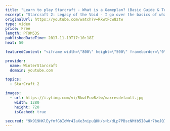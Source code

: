 ```yaml
---
title: "Learn to play Starcraft - What is a Gameplan? (Basic Guide & Tutorial)"
excerpt: "Starcraft 2: Legacy of the Void - I go over the basics of what a gameplan in starcraft 2 is and how to put one together.  Note this is not a guide on WHAT gameplan you should be using as each race!"
originalUrl: https://youtube.com/watch?v=RkwtFcw8ztw
type: video
price: Free
length: PT9M53S
publishedDateTime: 2017-11-19T17:10:18Z
heat: 50

featuredContent: "<iframe width=\"800\" height=\"500\" frameborder=\"0\" src=\"https://www.youtube.com/embed/RkwtFcw8ztw\" allow=\"accelerometer; autoplay; encrypted-media; gyroscope; picture-in-picture\" allowfullscreen></iframe>"

provider:
  name: WinterStarcraft
  domain: youtube.com

topics:
  - StarCraft 2

images:
  - url: https://i.ytimg.com/vi/RkwtFcw8ztw/maxresdefault.jpg
    width: 1280
    height: 720
    isCached: true

secured: "9k919HKlEyfmfGbIdWr4IaXe3nipuQHH/s+b/dLp7PBscNMtb5I8w0r7beJQ7dTE5mJTVfePmkYw9hHg02srJALq1FQ91IL4MYn0lXHS0aWtZgfMAMmKGHq1OkaKx1/o7U6vL2KDKs1Xk5EXAy1cBpc7ABBvu5ae7/ualxgmyvYsVtKGlXSJnD8O4ACIGd1LA7HsoHIQW7BjHtK4iqZc1zkZdcMnsavhvDCf6PNQuBR3ZMBxPLgR//l+Q200HoDf0sJQtMF4VvRKY1Yz1nDOQ+mJ1fU/wVnCobpNgW81UGmTL7yOfZrXMNODdIdAanB0qsFwre/Ryt64a3jwRa12Hq+wgi15XlX0p4o5xBZIXpdxk3YOheE9R9A2bINmxXIHfo9JQyHrsaJXLL3ZCgb0+kJ2yLSckvc62fZDZrf+YmM=;X+U08O7y0vXAQ/DyB6mo7w=="
---
```


